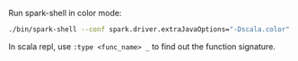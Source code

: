Run spark-shell in color mode:
```bash
./bin/spark-shell --conf spark.driver.extraJavaOptions="-Dscala.color"
```

In scala repl, use `:type <func_name> _` to find out the function signature.
